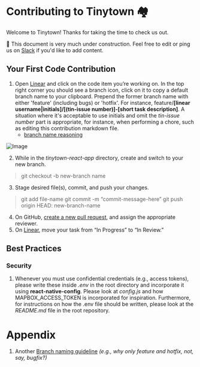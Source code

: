 # Contributing to Tinytown 🏘️

Welcome to Tinytown! Thanks for taking the time to check us out. 

🚧 This document is very much under construction. Feel free to edit or ping us on [Slack](https://tinytownhq.slack.com/archives/C013BMG6LV9) if you'd like to add content.

## Your First Code Contribution ##

1. Open [Linear](https://linear.app/tinytown/team/TIN/board) and click on the code item you’re working on. In the top right corner you should see a branch icon, click on it to copy a default branch name to your clipboard. Prepend the former branch name with either 'feature' (including bugs) or 'hotfix'. For instance, feature/**[linear username|initials]/[(tin-issue number)]-[short task description]**. A situation where it's acceptable to use initials and omit the *tin-issue number* part is appropriate, for instance, when performing a chore, such as editing this contribution markdown file.
    * <a href="#appendix_1">branch name reasoning</a>

![Image](https://i.imgur.com/rRV1lja.png)

2. While in the *tinytown-react-app* directory, create and switch to your new branch.

> git checkout -b new-branch name

3. Stage desired file(s), commit, and push your changes.

> git add file-name 
> git commit -m “commit-message-here”
> git push origin HEAD: new-branch-name

4. On GitHub, [create a new pull request](https://yangsu.github.io/pull-request-tutorial/), and assign the appropriate reviewer.
5. On [Linear](https://linear.app/tinytown/team/TIN/board), move your task from “In Progress” to “In Review.”

## Best Practices ##

### Security ###

1. Whenever you must use confidential credentials (e.g., access tokens), please write these inside _.env_ in the root directory and incorporate it using **react-native-config**. Please look at _config.js_ and how MAPBOX_ACCESS_TOKEN is incorporated for inspiration. Furthermore, for instructions on how the .env file should be written, please look at the _README<span></span>.md_ file in the root repository.

# Appendix

1. Another [Branch naming guideline](https://nvie.com/posts/a-successful-git-branching-model/) _(e.g., why only feature and hotfix, not, say, bugfix?)_ <a id="appendix_1"></a>

